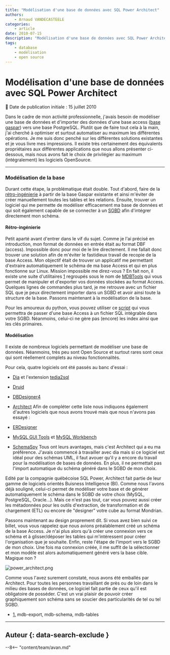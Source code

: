 ```yaml
---
title: "Modélisation d'une base de données avec SQL Power Architect"
authors:
    - Arnaud VANDECASTEELE
categories:
    - article
date: 2010-07-15
description: "Modélisation d'une base de données avec SQL Power Architect"
tags:
    - database
    - modélisation
    - open source
---
```


# Modélisation d'une base de données avec SQL Power Architect

:calendar: Date de publication initiale : 15 juillet 2010

Dans le cadre de mon activité professionnelle, j'avais besoin de modéliser une base de données et d'importer des données d'une base access ([base gaspar](http://macommune.prim.net/gaspar/)) vers une base PostgreSQL. Plutôt que de faire tout cela à la main, j'ai cherché à optimiser et surtout automatiser au maximum les différentes opérations. Je me suis donc penché sur les différentes solutions existantes et je vous livre mes impressions. Il existe très certainement des équivalents propriétaires aux différentes applications que nous allons présenter ci-dessous, mais nous avons fait le choix de privilégier au maximum (intégralement) les logiciels OpenSource.

----

### Modélisation de la base

Durant cette étape, la problématique était double. Tout d'abord, faire de la [rétro-ingénierie](https://fr.wikipedia.org/wiki/R%C3%A9tro-ing%C3%A9nierie) à partir de la base Gaspar existante et ainsi m'éviter de créer manuellement toutes les tables et les relations. Ensuite, trouver un logiciel qui me permette de modéliser efficacement ma base de données et qui soit également capable de se connecter à un [SGBD](https://fr.wikipedia.org/wiki/Syst%C3%A8me_de_gestion_de_base_de_donn%C3%A9es) afin d'intégrer directement mon schéma.

#### Rétro-ingénierie

Petit aparté avant d'entrer dans le vif du sujet. Comme je l'ai précisé en introduction, mon format de données en entrée était au format DBF (access). Impossible donc pour moi de le lire directement. Il me fallait donc trouver une solution afin de m'éviter le fastidieux travail de recopie de la base Access. Mon objectif était de trouver un applicatif me permettant d'extraire automatiquement le schéma de ma base Access et qui en plus fonctionne sur Linux. Mission impossible me direz-vous ? En fait non, il existe une suite d'utilitaires [1](#footnote1_yqbjg3p "mdb-export, mdb-schema, mdb-tables") regroupés sous le nom de [MDBTools](http://sourceforge.net/projects/mdbtools/) qui vous permet de manipuler et d'exporter vos données stockées au format Access. Quelques lignes de commandes plus tard, je me retrouve avec un fichier SQL que je peux directement importer dans un SGBD et avoir ainsi toute la structure de la base. Passons maintenant à la modélisation de la base.

Pour les amoureux du python, vous pouvez utiliser ce [script](http://code.activestate.com/recipes/52267-reverse-engineer-ms-accessjet-databases/) qui vous permettra de passer d'une base Access à un fichier SQL intégrable dans votre SGBD. Néanmoins, celui-ci ne gère pas (encore) les index ainsi que les clés primaires.

#### Modélisation

Il existe de nombreux logiciels permettant de modéliser une base de données. Néanmoins, très peu sont Open Source et surtout rares sont ceux qui sont réellement complets au niveau fonctionnalités.

Pour cela, quatre logiciels ont été passés au banc d'essai :

* [Dia](http://projects.gnome.org/dia/) et l'extension [tedia2sql](http://tedia2sql.tigris.org/)
* [Druid](http://druid.sourceforge.net/)
* [DBDesigner4](http://www.fabforce.net/dbdesigner4/index.php)
* [Architect](http://www.sqlpower.ca/page/architect)
Afin de compléter cette liste nous indiquons également d'autres logiciels que nous avons trouvé mais que nous n'avons pas essayé :

* [ERDesigner](http://mogwai.sourceforge.net/?Welcome:ERDesigner_NG)
* [MySQL GUI Tools](http://dev.mysql.com/downloads/gui-tools/5.0.html) et [MySQL Workbench](http://dev.mysql.com/downloads/workbench/)
* [SchemaSpy](http://schemaspy.sourceforge.net/)
Tous ont leurs avantages, mais c'est Architect qui a eu ma préférence. J'avais commencé à travailler avec dia mais si ce logiciel est idéal pour des schémas UML, il faut avouer qu'il y a encore du travail pour la modélisation de bases de données. En plus, il ne permettait pas l'import automatique du schéma généré dans le SGBD de mon choix.

Edité par la compagnie québécoise SQL Power, Architect fait partie de leur gamme de logiciels orientés Buisness Intelligence (BI). Comme nous l'avons déjà souligné, celui-ci permet de modéliser votre base et de générer automatiquement le schéma dans le SGBD de votre choix (MySQL, PostgreSQL, Oracle...). Mais ce n'est pas tout, car vous pouvez aussi créer les métadonnées pour les outils d'extraction, de transformation et de chargement (ETL) ou encore de "designer" votre cube au format Mondrian.

Passons maintenant au design proprement dit. Si vous avez bien suivi ce billet, vous vous rappelez que nous avions préalablement créé un schéma de la base Access. Je n'ai plus alors qu'à créer une connexion vers ce schéma et à glisser/déposer les tables qui m'intéressent pour créer l'organisation que je souhaite. Enfin, reste l'étape de l'import vers le SGBD de mon choix. Une fois ma connexion créée, il me suffit de la sélectionner et mon modèle est alors automatiquement généré vers la base cible. Magique non ?

![power_architect.png](https://cdn.geotribu.fr/img/divers/power_architect.png)

Comme vous l'avez surement constaté, nous avons été emballés par Architect. Pour toutes les personnes travaillant de près ou de loin dans le milieu des bases de données, ce logiciel fait partie de ceux qu'il est obligatoire de posséder. C'est un vrai plaisir de pouvoir créer graphiquement son schéma sans se soucier des particularités de tel ou tel SGBD.

* [1.](#footnoteref1_yqbjg3p) mdb-export, mdb-schema, mdb-tables

----

## Auteur {: data-search-exclude }

--8<-- "content/team/avan.md"
